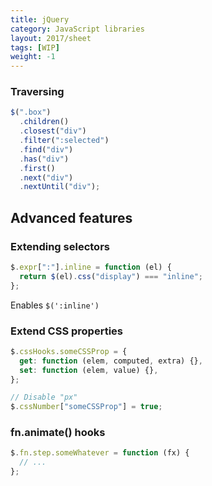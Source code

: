 ```yaml
---
title: jQuery
category: JavaScript libraries
layout: 2017/sheet
tags: [WIP]
weight: -1
---
```


### Traversing

```js
$(".box")
  .children()
  .closest("div")
  .filter(":selected")
  .find("div")
  .has("div")
  .first()
  .next("div")
  .nextUntil("div");
```

## Advanced features

### Extending selectors

```js
$.expr[":"].inline = function (el) {
  return $(el).css("display") === "inline";
};
```

Enables `$(':inline')`

### Extend CSS properties

```js
$.cssHooks.someCSSProp = {
  get: function (elem, computed, extra) {},
  set: function (elem, value) {},
};

// Disable "px"
$.cssNumber["someCSSProp"] = true;
```

### fn.animate() hooks

```js
$.fn.step.someWhatever = function (fx) {
  // ...
};
```
